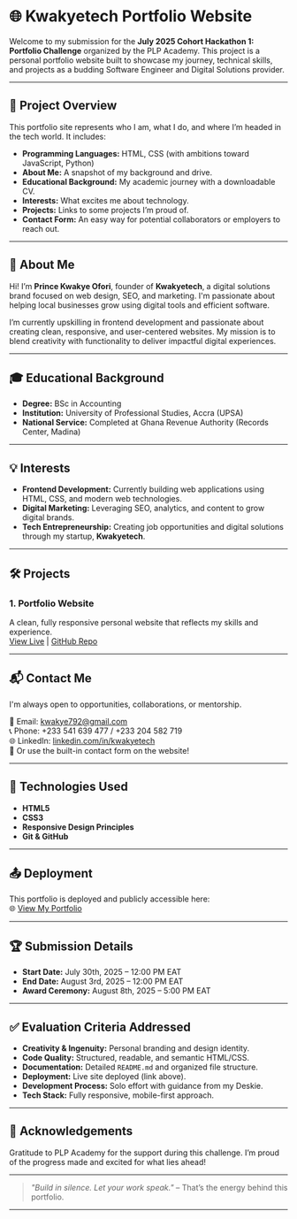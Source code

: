 # 🌐 Kwakyetech Portfolio Website

Welcome to my submission for the **July 2025 Cohort Hackathon 1: Portfolio Challenge** organized by the PLP Academy. This project is a personal portfolio website built to showcase my journey, technical skills, and projects as a budding Software Engineer and Digital Solutions provider.

---

## 🚀 Project Overview

This portfolio site represents who I am, what I do, and where I’m headed in the tech world. It includes:

- **Programming Languages:** HTML, CSS (with ambitions toward JavaScript, Python)
- **About Me:** A snapshot of my background and drive.
- **Educational Background:** My academic journey with a downloadable CV.
- **Interests:** What excites me about technology.
- **Projects:** Links to some projects I’m proud of.
- **Contact Form:** An easy way for potential collaborators or employers to reach out.

---

## 👤 About Me

Hi! I’m **Prince Kwakye Ofori**, founder of **Kwakyetech**, a digital solutions brand focused on web design, SEO, and marketing. I'm passionate about helping local businesses grow using digital tools and efficient software.

I’m currently upskilling in frontend development and passionate about creating clean, responsive, and user-centered websites. My mission is to blend creativity with functionality to deliver impactful digital experiences.

---

## 🎓 Educational Background

- **Degree:** BSc in Accounting
- **Institution:** University of Professional Studies, Accra (UPSA)
- **National Service:** Completed at Ghana Revenue Authority (Records Center, Madina)

---

## 💡 Interests

- **Frontend Development:** Currently building web applications using HTML, CSS, and modern web technologies.
- **Digital Marketing:** Leveraging SEO, analytics, and content to grow digital brands.
- **Tech Entrepreneurship:** Creating job opportunities and digital solutions through my startup, **Kwakyetech**.

---

## 🛠️ Projects

### 1. **Portfolio Website**
A clean, fully responsive personal website that reflects my skills and experience.  
[View Live](https://kwakyetech.netlify.app) | [GitHub Repo](https://github.com/kwakyetech/PLP_Hackathon_My-Portfolio)

<!-- You can duplicate this section to add more projects -->

---

## 📬 Contact Me

I'm always open to opportunities, collaborations, or mentorship.

📧 Email: kwakye792@gmail.com  
📞 Phone: +233 541 639 477 / +233 204 582 719  
🌐 LinkedIn: [linkedin.com/in/kwakyetech](https://linkedin.com/in/kwakyetech)  
📨 Or use the built-in contact form on the website!

---

## 🧪 Technologies Used

- **HTML5**
- **CSS3**
- **Responsive Design Principles**
- **Git & GitHub**

---

## 📤 Deployment

This portfolio is deployed and publicly accessible here:  
🌐 [View My Portfolio](https://kwakyetech.netlify.app)

---

## 🏆 Submission Details

- **Start Date:** July 30th, 2025 – 12:00 PM EAT  
- **End Date:** August 3rd, 2025 – 12:00 PM EAT  
- **Award Ceremony:** August 8th, 2025 – 5:00 PM EAT

---

## ✅ Evaluation Criteria Addressed

- **Creativity & Ingenuity:** Personal branding and design identity.
- **Code Quality:** Structured, readable, and semantic HTML/CSS.
- **Documentation:** Detailed `README.md` and organized file structure.
- **Deployment:** Live site deployed (link above).
- **Development Process:** Solo effort with guidance from my Deskie.
- **Tech Stack:** Fully responsive, mobile-first approach.

---

## 🙏 Acknowledgements

Gratitude to PLP Academy for the support during this challenge. I’m proud of the progress made and excited for what lies ahead!

---

> *"Build in silence. Let your work speak."* – That’s the energy behind this portfolio.

---
